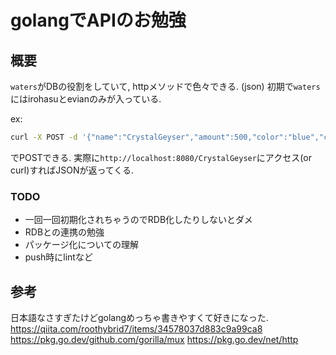 # golangでAPIのお勉強

## 概要
`waters`がDBの役割をしていて, httpメソッドで色々できる. (json)
初期で`waters`にはirohasuとevianのみが入っている.

ex:
```bash
curl -X POST -d '{"name":"CrystalGeyser","amount":500,"color":"blue","company": {"name":"CrystalGeyser","home":"US","establishment":1977}}' http://localhost:8080/

```
でPOSTできる.
実際に`http://localhost:8080/CrystalGeyser`にアクセス(or curl)すればJSONが返ってくる.


### TODO
* 一回一回初期化されちゃうのでRDB化したりしないとダメ
* RDBとの連携の勉強
* パッケージ化についての理解
* push時にlintなど


## 参考
日本語なさすぎたけどgolangめっちゃ書きやすくて好きになった.
https://qiita.com/roothybrid7/items/34578037d883c9a99ca8
https://pkg.go.dev/github.com/gorilla/mux
https://pkg.go.dev/net/http